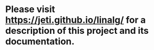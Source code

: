 # Please visit https://jeti.github.io/linalg/ for a description of this project and its documentation.
